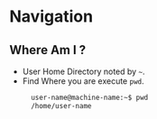 Navigation
===

Where Am I ?
---

- User Home Directory noted by ` ~ `.
- Find Where you are execute ` pwd `.
  ```bash
    user-name@machine-name:~$ pwd
    /home/user-name
  ```
